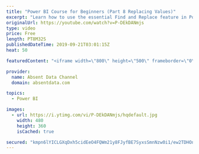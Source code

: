 ```yaml
---
title: "Power BI Course for Beginners (Part 8 Replacing Values)"
excerpt: "Learn how to use the essential Find and Replace feature in Power BI."
originalUrl: https://youtube.com/watch?v=P-DEkDANmjs
type: video
price: Free
length: PT8M32S
publishedDateTime: 2019-09-21T03:01:15Z
heat: 50

featuredContent: "<iframe width=\"800\" height=\"500\" frameborder=\"0\" src=\"https://www.youtube.com/embed/P-DEkDANmjs\" allow=\"accelerometer; autoplay; encrypted-media; gyroscope; picture-in-picture\" allowfullscreen></iframe>"

provider:
  name: Absent Data Channel
  domain: absentdata.com

topics:
  - Power BI

images:
  - url: https://i.ytimg.com/vi/P-DEkDANmjs/hqdefault.jpg
    width: 480
    height: 360
    isCached: true

secured: "kmpn6lYICLGXqDxh5cidEeO4FQWm21y8FJyfBE7SyxsSmnNzw0i1/ew2TDHOneUEDASIuSNBotXqHtKfrkJb8zOMMYLWuP9Jl+nt5+s/n1bbzwrdxrdhRUu3hhb56im5Eg07R8pGNzVR9nB4XmUV2H5oNsO71Lrx1IyNpBcLgmkYlD/wZgphJGWJWhawIF5nZsyjisF8lPQnMfjmuAz5S3oYbnQN2jH+IkkWuLe1X7KpDNDPHyMK1UghBdgYtYROpZqIvhDry6FdrRyB2ZN/M6w8b8ps1RKKR4Y5me1N0TmBlBCEVqAC3a/GkelZgb/2rIP6vswTjrtX7kyDbouuJG/VxHDRUVIMguv4Xbss2NmsO6qXfknALI14x+C8W4mGpUKUdRIyOzT4qYCa4RK1SyU6CyJ3UY08soNdLMNWIkM=;TzCs61jMMFMRIuB3jWdUOg=="
---
```


